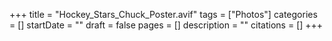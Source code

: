 +++
title = "Hockey_Stars_Chuck_Poster.avif"
tags = ["Photos"]
categories = []
startDate = ""
draft = false
pages = []
description = ""
citations = []
+++
